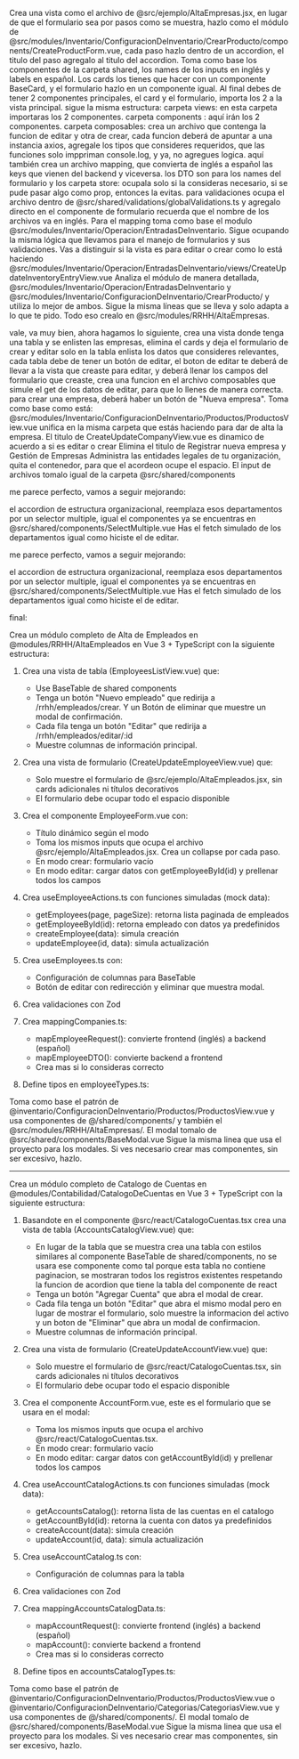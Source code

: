Crea una vista como el archivo de @src/ejemplo/AltaEmpresas.jsx, en lugar de que el formulario sea
por pasos como se muestra, hazlo como el módulo de @src/modules/Inventario/ConfiguracionDeInventario/CrearProducto/components/CreateProductForm.vue, cada paso hazlo
dentro de un accordion, el titulo del paso agregalo al titulo del accordion.
Toma como base los componentes de la carpeta shared, los names de los inputs en inglés y labels en español.
Los cards los tienes que hacer con un componente BaseCard, y el formulario hazlo en un
componente igual. Al final debes de tener 2 componentes principales, el card y el 
formulario, importa los 2 a la vista principal.
sigue la misma estructura:
carpeta views: en esta carpeta importaras los 2 componentes.
carpeta components :  aquí irán los 2 componentes.
carpeta composables: crea un archivo que contenga la funcion de editar y otra de crear, cada funcion 
deberá de apuntar a una instancia axios, agregale los tipos que consideres requeridos, que las funciones solo imppriman
console.log, y ya, no agregues logica.
aquí también crea un archivo mapping, que convierta de inglés a español las keys que vienen del backend
y viceversa. los DTO son para los names del formulario y los
carpeta store: ocupala solo si la consideras necesario, si se pude pasar algo
como prop, entonces la evitas.
para validaciones ocupa el archivo dentro de @src/shared/validations/globalValidations.ts y agregalo directo
en el componente de formulario
recuerda que el nombre de los archivos va en inglés.
Para el mapping toma como base el modulo @src/modules/Inventario/Operacion/EntradasDeInventario.
Sigue ocupando la misma lógica que llevamos para el manejo de formularios y sus validaciones. Vas a distinguir 
si la vista es para editar o crear como lo está haciendo @src/modules/Inventario/Operacion/EntradasDeInventario/views/CreateUpdateInventoryEntryView.vue
Analiza el módulo de manera detallada, @src/modules/Inventario/Operacion/EntradasDeInventario y 
@src/modules/Inventario/ConfiguracionDeInventario/CrearProducto/ y utiliza lo mejor de ambos. Sigue la misma
líneas que se lleva y solo adapta a lo que te pido.
Todo eso crealo en @src/modules/RRHH/AltaEmpresas.


vale, va muy bien, ahora hagamos lo siguiente, crea una vista donde tenga una tabla
y se enlisten las empresas, elimina el cards y deja el formulario de crear y editar solo
en la tabla enlista los datos que consideres relevantes, cada tabla debe de tener
un botón de editar, el boton de editar te deberá de llevar a la vista que creaste para editar,
y deberá llenar los campos del formulario que creaste, crea una funcion en el 
archivo composables que simule el get de los datos de editar, para que lo llenes 
de manera correcta. 
para crear una empresa, deberá haber un botón de "Nueva empresa".
Toma como base como está:
@src/modules/Inventario/ConfiguracionDeInventario/Productos/ProductosView.vue
unifica en la misma carpeta que estás haciendo para dar de alta la empresa.
El titulo de CreateUpdateCompanyView.vue es dinamico de acuerdo a si es editar o crear
Elimina el titulo de Registrar nueva empresa y Gestión de Empresas
Administra las entidades legales de tu organización, quita el contenedor, para que el acordeon
ocupe el espacio. 
El input de archivos tomalo igual de la carpeta @src/shared/components

me parece perfecto, vamos a seguir mejorando:

el accordion de estructura organizacional, reemplaza esos departamentos
por un selector multiple, igual el componentes ya se encuentras
en @src/shared/components/SelectMultiple.vue
Has el fetch simulado de los departamentos igual como hiciste el de editar.

me parece perfecto, vamos a seguir mejorando:

el accordion de estructura organizacional, reemplaza esos departamentos
por un selector multiple, igual el componentes ya se encuentras
en @src/shared/components/SelectMultiple.vue
Has el fetch simulado de los departamentos igual como hiciste el de editar.



final:

Crea un módulo completo de Alta de Empleados en @modules/RRHH/AltaEmpleados
en Vue 3 + TypeScript con la siguiente estructura:

1. Crea una vista de tabla (EmployeesListView.vue) que:
   - Use BaseTable de shared components
   - Tenga un botón "Nuevo empleado" que redirija a /rrhh/empleados/crear. Y un Botón
   de eliminar que muestre un modal de confirmación.
   - Cada fila tenga un botón "Editar" que redirija a /rrhh/empleados/editar/:id
   - Muestre columnas de información principal.

2. Crea una vista de formulario (CreateUpdateEmployeeView.vue) que:
   - Solo muestre el formulario de @src/ejemplo/AltaEmpleados.jsx, sin cards adicionales ni títulos decorativos
   - El formulario debe ocupar todo el espacio disponible

3. Crea el componente EmployeeForm.vue con:
   - Título dinámico según el modo
   - Toma los mismos inputs que ocupa el archivo @src/ejemplo/AltaEmpleados.jsx.
   Crea un collapse por cada paso.
   - En modo crear: formulario vacío
   - En modo editar: cargar datos con getEmployeeById(id) y prellenar todos los campos

4. Crea useEmployeeActions.ts con funciones simuladas (mock data):
   - getEmployees(page, pageSize): retorna lista paginada de empleados
   - getEmployeeById(id): retorna empleado con datos ya predefinidos
   - createEmployee(data): simula creación
   - updateEmployee(id, data): simula actualización

5. Crea useEmployees.ts con:
   - Configuración de columnas para BaseTable
   - Botón de editar con redirección y eliminar que muestra modal.

6. Crea validaciones con Zod

7. Crea mappingCompanies.ts:
   - mapEmployeeRequest(): convierte frontend (inglés) a backend (español)
   - mapEmployeeDTO(): convierte backend a frontend
   - Crea mas si lo consideras correcto

8. Define tipos en employeeTypes.ts:

Toma como base el patrón de @inventario/ConfiguracionDeInventario/Productos/ProductosView.vue y usa componentes de @/shared/components/ y también el 
@src/modules/RRHH/AltaEmpresas/.
El modal tomalo de @src/shared/components/BaseModal.vue
Sigue la misma linea que usa el proyecto para los modales. Si ves necesario crear
mas componentes, sin ser excesivo, hazlo.

------------------------------------------------------------------------------------
Crea un módulo completo de Catalogo de Cuentas en @modules/Contabilidad/CatalogoDeCuentas en Vue 3 + TypeScript con la siguiente estructura:

1. Basandote en el componente @src/react/CatalogoCuentas.tsx crea una vista de tabla (AccountsCatalogView.vue) que:
   - En lugar de la tabla que se muestra crea una tabla con estilos similares al componente BaseTable de shared/components, no se usara ese componente como tal porque esta tabla no contiene paginacion, se mostraran todos los registros existentes respetando la funcion de acordion que tiene la tabla del componente de react
   - Tenga un botón "Agregar Cuenta" que abra el modal de crear.
   - Cada fila tenga un botón "Editar" que abra el mismo modal pero en lugar de mostrar 
   el formulario, solo muestre la informacion del activo y un boton de "Eliminar" que abra un modal de confirmacion.
   - Muestre columnas de información principal.

2. Crea una vista de formulario (CreateUpdateAccountView.vue) que:
   - Solo muestre el formulario de @src/react/CatalogoCuentas.tsx, sin cards adicionales ni títulos decorativos
   - El formulario debe ocupar todo el espacio disponible

3. Crea el componente AccountForm.vue, este es el formulario que se usara en el modal:
   - Toma los mismos inputs que ocupa el archivo @src/react/CatalogoCuentas.tsx.
   - En modo crear: formulario vacío
   - En modo editar: cargar datos con getAccountById(id) y prellenar todos los campos

4. Crea useAccountCatalogActions.ts con funciones simuladas (mock data):
   - getAccountsCatalog(): retorna lista de las cuentas en el catalogo
   - getAccountById(id): retorna la cuenta con datos ya predefinidos
   - createAccount(data): simula creación
   - updateAccount(id, data): simula actualización

5. Crea useAccountCatalog.ts con:
   - Configuración de columnas para la tabla

6. Crea validaciones con Zod

7. Crea mappingAccountsCatalogData.ts:
   - mapAccountRequest(): convierte frontend (inglés) a backend (español)
   - mapAccount(): convierte backend a frontend
   - Crea mas si lo consideras correcto

8. Define tipos en accountsCatalogTypes.ts:

Toma como base el patrón de @inventario/ConfiguracionDeInventario/Productos/ProductosView.vue o @inventario/ConfiguracionDeInventario/Categorias/CategoriasView.vue  y usa componentes de @/shared/components/.
El modal tomalo de @src/shared/components/BaseModal.vue
Sigue la misma linea que usa el proyecto para los modales. Si ves necesario crear
mas componentes, sin ser excesivo, hazlo.